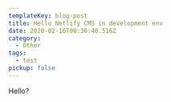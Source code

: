 ```yaml
---
templateKey: blog-post
title: Hello Netlify CMS in development env
date: 2020-02-16T08:36:40.516Z
category:
  - Other
tags:
  - test
pickup: false
---
```

Hello?
